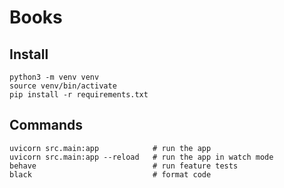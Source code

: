 # Books

## Install

```
python3 -m venv venv
source venv/bin/activate
pip install -r requirements.txt
```

## Commands

```
uvicorn src.main:app            # run the app
uvicorn src.main:app --reload   # run the app in watch mode
behave                          # run feature tests
black                           # format code
```
